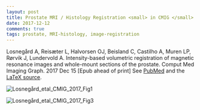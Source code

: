 ```yaml
---
layout: post
title: Prostate MRI / Histology Registration <small> in CMIG </small>
date: 2017-12-12
comments: true
tags: prostate, MRI-histology, image-registration
---
```



Losnegård A, Reisæter L, Halvorsen OJ, Beisland C, Castilho A, Muren LP, Rørvik J, Lundervold A.
Intensity-based volumetric registration of magnetic resonance images and whole-mount sections of the prostate.
Comput Med Imaging Graph. 2017 Dec 15 [Epub ahead of print]
See [PubMed](https://www.ncbi.nlm.nih.gov/pubmed/29276002) and the [LaTeX source](https://drive.google.com/file/d/1PDaMAqyelG-b8rqEkXIsYZlzWnAbD112/view?usp=sharing).
    

![Losnegård_etal_CMIG_2017_Fig1](http://arvidl.github.io/images/2017-12-12-prostate-mri-histology-cmig-fig1.png "Losnegård_etal_CMIG_2017_Fig1")

![Losnegård_etal_CMIG_2017_Fig3](http://arvidl.github.io/images/2017-12-12-prostate-mri-histology-cmig-fig3.png "Losnegård_etal_CMIG_2017_Fig3")